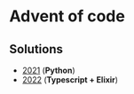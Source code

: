 # Advent of code

## Solutions

- [2021](https://github.com/masmeert/advent-of-code/blob/master/2021) (**Python**)
- [2022](https://github.com/masmeert/advent-of-code/blob/master/2022) (**Typescript + Elixir**)
